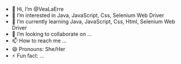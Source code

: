 - 👋 Hi, I’m @VeaLaErre
- 👀 I’m interested in Java, JavaScript, Css, Selenium Web Driver
- 🌱 I’m currently learning Java, JavaScript, Css, Html, Selenium Web Driver
- 💞️ I’m looking to collaborate on ...
- 📫 How to reach me ...
- 😄 Pronouns: She/Her
- ⚡ Fun fact: ...

<!---
VeaLaErre/VeaLaErre is a ✨ special ✨ repository because its `README.md` (this file) appears on your GitHub profile.
You can click the Preview link to take a look at your changes.
--->

